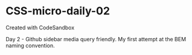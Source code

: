 # CSS-micro-daily-02
Created with CodeSandbox

Day 2 - Github sidebar media query friendly.
My first attempt at the BEM naming convention.
